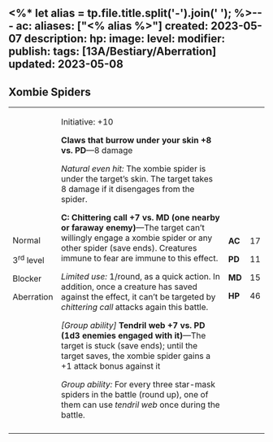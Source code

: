 <%* let alias = tp.file.title.split('-').join(' '); %>---
ac: 
aliases: ["<% alias %>"]
created: 2023-05-07
description: 
hp: 
image: 
level: 
modifier: 
publish: 
tags: [13A/Bestiary/Aberration]
updated: 2023-05-08
---

## Xombie Spiders

<table>
<colgroup>
<col style="width: 16%" />
<col style="width: 72%" />
<col style="width: 5%" />
<col style="width: 5%" />
</colgroup>
<tbody>
<tr class="odd">
<td><p>Normal</p>
<p>3<sup>rd</sup> level</p>
<p>Blocker</p>
<p>Aberration</p></td>
<td><p>Initiative: +10</p>
<p><strong>Claws that burrow under your skin +8 vs. PD</strong>—8
damage</p>
<p><em>Natural even hit:</em> The xombie spider is under the target’s
skin. The target takes 8 damage if it disengages from the spider.</p>
<p><strong>C: Chittering call +7 vs. MD (one nearby or faraway
enemy)</strong>—The target can’t willingly engage a xombie spider or any
other spider (save ends). Creatures immune to fear are immune to this
effect.</p>
<p><em>Limited use:</em> 1/round, as a quick action. In addition, once a
creature has saved against the effect, it can’t be targeted by
<em>chittering call</em> attacks again this battle.</p>
<p><em>[Group ability]</em> <strong>Tendril web +7 vs. PD (1d3 enemies
engaged with it)</strong>—The target is stuck (save ends); until the
target saves, the xombie spider gains a +1 attack bonus against it</p>
<p><em>Group ability:</em> For every three star-mask spiders in the
battle (round up), one of them can use <em>tendril web</em> once during
the battle.</p></td>
<td><p><strong>AC</strong></p>
<p><strong>PD</strong></p>
<p><strong>MD</strong></p>
<p><strong>HP</strong></p></td>
<td><p>17</p>
<p>11</p>
<p>15</p>
<p>46</p></td>
</tr>
<tr class="even">
<td></td>
<td></td>
<td></td>
<td></td>
</tr>
</tbody>
</table>
